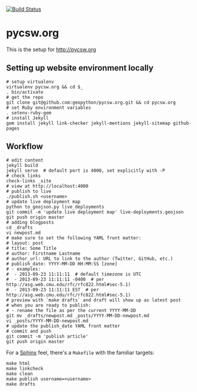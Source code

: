 
[![Build Status](https://travis-ci.org/geopython/pycsw.org.png)](https://travis-ci.org/geopython/pycsw.org)

pycsw.org
=========

This is the setup for http://pycsw.org

Setting up website environment locally
--------------------------------------

    # setup virtualenv
    virtualenv pycsw.org && cd $_
    . bin/activate
    # get the repo
    git clone git@github.com:geopython/pycsw.org.git && cd pycsw.org
    # set Ruby environment variables
    . setenv-ruby-gem
    # install Jekyll
    gem install jekyll link-checker jekyll-mentions jekyll-sitemap github-pages

Workflow
--------

    # edit content
    jekyll build
    jekyll serve  # default port is 4000, set explicitly with -P 
    # check links
    check-links _site
    # view at http://localhost:4000
    # publish to live
    ./publish.sh <username>
    # update live deployment map
    python to_geojson.py live_deployments
    git commit -m 'update live deployment map' live-deployments.geojson
    git push origin master
    # adding blogposts
    cd _drafts
    vi newpost.md
    # make sure to set the following YAML front matter:
    # layout: post
    # title: Some Title
    # author: Firstname Lastname
    # author_url: URL to link to the author (Twitter, GitHub, etc.)
    # publish_date: YYYY-MM-DD HH:MM:SS [zone]
    # - examples:
    #  - 2013-09-23 11:11:11  # default timezone is UTC
    #  - 2013-09-23 11:11:11 -0400  # per http://asg.web.cmu.edu/rfc/rfc822.html#sec-5.1)
    #  - 2013-09-23 11:11:11 EST  # per http://asg.web.cmu.edu/rfc/rfc822.html#sec-5.1)
    # preview with `make drafts` and draft will show up as latest post
    # when you are ready to publish:
    # - rename the file as per the current YYYY-MM-DD
    git mv _drafts/newpost.md _posts/YYYY-MM-DD-newpost.md
    vi _posts/YYYY-MM-DD-newpost.md
    # update the publish_date YAML front matter
    # commit and push
    git commit -m 'publish article'
    git push origin master

For a [Sphinx](http://sphinx-doc.org/) feel, there's a `Makefile` with
the familiar targets:

    make html
    make linkcheck
    make clean
    make publish username=<username>
    make drafts
